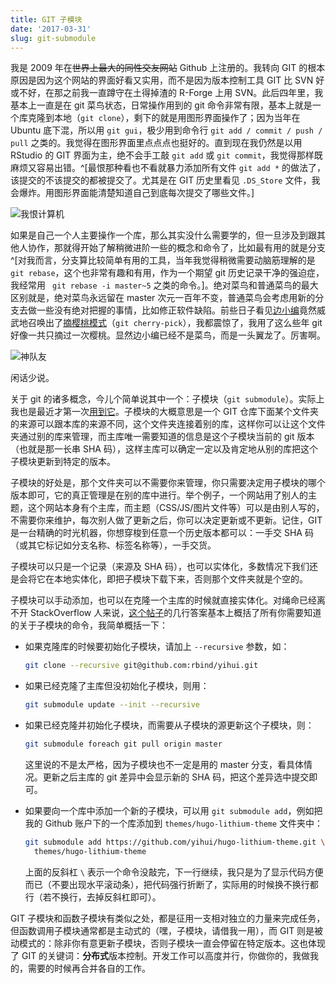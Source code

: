 ```yaml
---
title: GIT 子模块
date: '2017-03-31'
slug: git-submodule
---
```


我是 2009 年在~~世界上最大的同性交友网站~~ Github 上注册的。我转向 GIT 的根本原因是因为这个网站的界面好看又实用，而不是因为版本控制工具 GIT 比 SVN 好或不好，在那之前我一直蹲守在土得掉渣的 R-Forge 上用 SVN。此后四年里，我基本上一直是在 git 菜鸟状态，日常操作用到的 git 命令非常有限，基本上就是一个库克隆到本地（`git clone`），剩下的就是用图形界面操作了；因为当年在 Ubuntu 底下混，所以用 `git gui`，极少用到命令行 `git add / commit / push / pull` 之类的。我觉得在图形界面里点点点也挺好的。直到现在我仍然是以用 RStudio 的 GIT 界面为主，绝不会手工敲 `git add` 或 `git commit`，我觉得那样既麻烦又容易出错。^[最恨那种看也不看就暴力添加所有文件 `git add *` 的做法了，该提交的不该提交的都被提交了。尤其是在 GIT 历史里看见 `.DS_Store` 文件，我会爆炸。用图形界面能清楚知道自己到底每次提交了哪些文件。]

![我恨计算机](https://slides.yihui.name/gif/dump-computer.gif)

如果是自己一个人主要操作一个库，那么其实没什么需要学的，但一旦涉及到跟其他人协作，那就得开始了解稍微进阶一些的概念和命令了，比如最有用的就是分支^[对我而言，分支算比较简单有用的工具，当年我觉得稍微需要动脑筋理解的是 `git rebase`，这个也非常有趣和有用，作为一个期望 git 历史记录干净的强迫症，我经常用 ` git rebase -i master~5` 之类的命令。]。绝对菜鸟和普通菜鸟的最大区别就是，绝对菜鸟永远留在 master 次元一百年不变，普通菜鸟会考虑用新的分支去做一些没有绝对把握的事情，比如修正软件缺陷。前些日子看见[边小编](http://statsjoke.me)竟然威武地召唤出了[摘樱桃模式](https://github.com/cosname/cosx.org/pull/142)（`git cherry-pick`），我都震惊了，我用了这么些年 git 好像一共只摘过一次樱桃。显然边小编已经不是菜鸟，而是一头翼龙了。厉害啊。

![神队友](https://slides.yihui.name/gif/duiyou-4.gif)

闲话少说。

关于 git 的诸多概念，今儿个简单说其中一个：子模块（`git submodule`）。实际上我也是最近才第一次[用到它](https://github.com/rbind/yihui/tree/master/themes)。子模块的大概意思是一个 GIT 仓库下面某个文件夹的来源可以跟本库的来源不同，这个文件夹连接着别的库，这样你可以让这个文件夹通过别的库来管理，而主库唯一需要知道的信息是这个子模块当前的 git 版本（也就是那一长串 SHA 码），这样主库可以确定一定以及肯定地从别的库把这个子模块更新到特定的版本。

子模块的好处是，那个文件夹可以不需要你来管理，你只需要决定用子模块的哪个版本即可，它的真正管理是在别的库中进行。举个例子，一个网站用了别人的主题，这个网站本身有个主库，而主题（CSS/JS/图片文件等）可以是由别人写的，不需要你来维护，每次别人做了更新之后，你可以决定更新或不更新。记住，GIT 是一台精确的时光机器，你想穿梭到任意一个历史版本都可以：一手交 SHA 码（或其它标记如分支名称、标签名称等），一手交货。

子模块可以只是一个记录（来源及 SHA 码），也可以实体化，多数情况下我们还是会将它在本地实体化，即把子模块下载下来，否则那个文件夹就是个空的。

子模块可以手动添加，也可以在克隆一个主库的时候就直接实体化。对绳命已经离不开 StackOverflow 人来说，[这个帖子](http://stackoverflow.com/a/4438292/559676)的几行答案基本上概括了所有你需要知道的关于子模块的命令，我简单概括一下：

- 如果克隆库的时候要初始化子模块，请加上 `--recursive` 参数，如：

    ```bash
    git clone --recursive git@github.com:rbind/yihui.git
    ```

- 如果已经克隆了主库但没初始化子模块，则用：

    ```bash
    git submodule update --init --recursive
    ```

- 如果已经克隆并初始化子模块，而需要从子模块的源更新这个子模块，则：

    ```bash
    git submodule foreach git pull origin master
    ```
    
    这里说的不是太严格，因为子模块也不一定是用的 master 分支，看具体情况。更新之后主库的 git 差异中会显示新的 SHA 码，把这个差异选中提交即可。

- 如果要向一个库中添加一个新的子模块，可以用 `git submodule add`，例如把我的 Github 账户下的一个库添加到 `themes/hugo-lithium-theme` 文件夹中：

    ```bash
    git submodule add https://github.com/yihui/hugo-lithium-theme.git \
      themes/hugo-lithium-theme
    ```
    
    上面的反斜杠 `\` 表示一个命令没敲完，下一行继续，我只是为了显示代码方便而已（不要出现水平滚动条），把代码强行折断了，实际用的时候换不换行都行（若不换行，去掉反斜杠即可）。

GIT 子模块和函数子模块有类似之处，都是征用一支相对独立的力量来完成任务，但函数调用子模块通常都是主动式的（嘿，子模块，请借我一用），而 GIT 则是被动模式的：除非你有意更新子模块，否则子模块一直会停留在特定版本。这也体现了 GIT 的关键词：**分布式**版本控制。开发工作可以高度并行，你做你的，我做我的，需要的时候再合并各自的工作。
